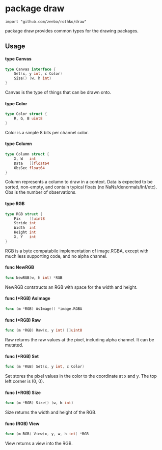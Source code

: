 # package draw

`import "github.com/zeebo/rothko/draw"`

package draw provides common types for the drawing packages.

## Usage

#### type Canvas

```go
type Canvas interface {
	Set(x, y int, c Color)
	Size() (w, h int)
}
```

Canvas is the type of things that can be drawn onto.

#### type Color

```go
type Color struct {
	R, G, B uint8
}
```

Color is a simple 8 bits per channel color.

#### type Column

```go
type Column struct {
	X, W   int
	Data   []float64
	ObsSec float64
}
```

Column represents a column to draw in a context. Data is expected to be sorted,
non-empty, and contain typical floats (no NaNs/denormals/Inf/etc). Obs is the
number of observations.

#### type RGB

```go
type RGB struct {
	Pix    []uint8
	Stride int
	Width  int
	Height int
	X, Y   int
}
```

RGB is a byte compatabile implementation of image.RGBA, except with much less
supporting code, and no alpha channel.

#### func  NewRGB

```go
func NewRGB(w, h int) *RGB
```
NewRGB contstructs an RGB with space for the width and height.

#### func (*RGB) AsImage

```go
func (m *RGB) AsImage() *image.RGBA
```

#### func (*RGB) Raw

```go
func (m *RGB) Raw(x, y int) []uint8
```
Raw returns the raw values at the pixel, including alpha channel. It can be
mutated.

#### func (*RGB) Set

```go
func (m *RGB) Set(x, y int, c Color)
```
Set stores the pixel values in the color to the coordinate at x and y. The top
left corner is (0, 0).

#### func (*RGB) Size

```go
func (m *RGB) Size() (w, h int)
```
Size returns the width and height of the RGB.

#### func (RGB) View

```go
func (m RGB) View(x, y, w, h int) *RGB
```
View returns a view into the RGB.

